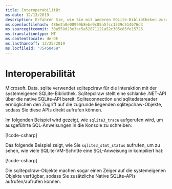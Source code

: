 ```yaml
---
title: Interoperabilität
ms.date: 12/13/2019
description: Erfahren Sie, wie Sie mit anderen SQLite-Bibliotheken zusammenarbeiten.
ms.openlocfilehash: 486e2a8e00999b8ebe9c85a5fcc1539c514676d3
ms.sourcegitcommit: 30a558d23e3ac5a52071121a52c305c85fe15726
ms.translationtype: MT
ms.contentlocale: de-DE
ms.lasthandoff: 12/25/2019
ms.locfileid: "75450459"
---
```

# <a name="interoperability"></a>Interoperabilität

Microsoft. Data. sqlite verwendet sqlitepclraw für die Interaktion mit der systemeigenen SQLite-Bibliothek. Sqlitepclraw stellt eine schlanke .NET-API über die native SQLite-API bereit. Sqliteconnection und sqlitedatareader ermöglichen den Zugriff auf die zugrunde liegenden sqlitepclraw-Objekte, sodass Sie diese APIs direkt aufrufen können.

Im folgenden Beispiel wird gezeigt, wie `sqlite3_trace` aufgerufen wird, um ausgeführte SQL-Anweisungen in die Konsole zu schreiben:

[!code-csharp[](../../../../samples/snippets/standard/data/sqlite/InteropSample/Program.cs?name=snippet_Trace)]

Das folgende Beispiel zeigt, wie Sie `sqlite3_stmt_status` aufrufen, um zu sehen, wie viele SQLite-VM-Schritte eine SQL-Anweisung in kompiliert hat:

[!code-csharp[](../../../../samples/snippets/standard/data/sqlite/InteropSample/Program.cs?name=snippet_StatementStatus)]

Die sqlitepclraw-Objekte machen sogar einen Zeiger auf die systemeigenen Objekte verfügbar, sodass Sie zusätzliche Native SQLite-APIs aufrufen/aufrufen können.
